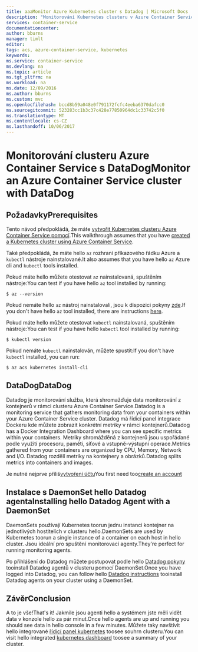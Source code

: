 ```yaml
---
title: aaaMonitor Azure Kubernetes cluster s Datadog | Microsoft Docs
description: "Monitorování Kubernetes clusteru v Azure Container Service pomocí Datadog"
services: container-service
documentationcenter: 
author: bburns
manager: timlt
editor: 
tags: acs, azure-container-service, kubernetes
keywords: 
ms.service: container-service
ms.devlang: na
ms.topic: article
ms.tgt_pltfrm: na
ms.workload: na
ms.date: 12/09/2016
ms.author: bburns
ms.custom: mvc
ms.openlocfilehash: bccd8b59a048e0f791172fcfc4eeba6370dafcc0
ms.sourcegitcommit: 523283cc1b3c37c428e77850964dc1c33742c5f0
ms.translationtype: MT
ms.contentlocale: cs-CZ
ms.lasthandoff: 10/06/2017
---
```

# <a name="monitor-an-azure-container-service-cluster-with-datadog"></a><span data-ttu-id="976fe-103">Monitorování clusteru Azure Container Service s DataDog</span><span class="sxs-lookup"><span data-stu-id="976fe-103">Monitor an Azure Container Service cluster with DataDog</span></span>

## <a name="prerequisites"></a><span data-ttu-id="976fe-104">Požadavky</span><span class="sxs-lookup"><span data-stu-id="976fe-104">Prerequisites</span></span>
<span data-ttu-id="976fe-105">Tento návod předpokládá, že máte [vytvořit Kubernetes clusteru Azure Container Service pomocí](container-service-kubernetes-walkthrough.md).</span><span class="sxs-lookup"><span data-stu-id="976fe-105">This walkthrough assumes that you have [created a Kubernetes cluster using Azure Container Service](container-service-kubernetes-walkthrough.md).</span></span>

<span data-ttu-id="976fe-106">Také předpokládá, že máte hello `az` rozhraní příkazového řádku Azure a `kubectl` nástroje nainstalované.</span><span class="sxs-lookup"><span data-stu-id="976fe-106">It also assumes that you have hello `az` Azure cli and `kubectl` tools installed.</span></span>

<span data-ttu-id="976fe-107">Pokud máte hello můžete otestovat `az` nainstalovaná, spuštěním nástroje:</span><span class="sxs-lookup"><span data-stu-id="976fe-107">You can test if you have hello `az` tool installed by running:</span></span>

```console
$ az --version
```

<span data-ttu-id="976fe-108">Pokud nemáte hello `az` nástroj nainstalovali, jsou k dispozici pokyny [zde](https://github.com/azure/azure-cli#installation).</span><span class="sxs-lookup"><span data-stu-id="976fe-108">If you don't have hello `az` tool installed, there are instructions [here](https://github.com/azure/azure-cli#installation).</span></span>

<span data-ttu-id="976fe-109">Pokud máte hello můžete otestovat `kubectl` nainstalovaná, spuštěním nástroje:</span><span class="sxs-lookup"><span data-stu-id="976fe-109">You can test if you have hello `kubectl` tool installed by running:</span></span>

```console
$ kubectl version
```

<span data-ttu-id="976fe-110">Pokud nemáte `kubectl` nainstalován, můžete spustit:</span><span class="sxs-lookup"><span data-stu-id="976fe-110">If you don't have `kubectl` installed, you can run:</span></span>

```console
$ az acs kubernetes install-cli
```

## <a name="datadog"></a><span data-ttu-id="976fe-111">DataDog</span><span class="sxs-lookup"><span data-stu-id="976fe-111">DataDog</span></span>
<span data-ttu-id="976fe-112">Datadog je monitorování služba, která shromažďuje data monitorování z kontejnerů v rámci clusteru Azure Container Service.</span><span class="sxs-lookup"><span data-stu-id="976fe-112">Datadog is a monitoring service that gathers monitoring data from your containers within your Azure Container Service cluster.</span></span> <span data-ttu-id="976fe-113">Datadog má řídicí panel integrace Dockeru kde můžete zobrazit konkrétní metriky v rámci kontejnerů.</span><span class="sxs-lookup"><span data-stu-id="976fe-113">Datadog has a Docker Integration Dashboard where you can see specific metrics within your containers.</span></span> <span data-ttu-id="976fe-114">Metriky shromážděná z kontejnerů jsou uspořádané podle využití procesoru, paměti, síťové a vstupně-výstupní operace.</span><span class="sxs-lookup"><span data-stu-id="976fe-114">Metrics gathered from your containers are organized by CPU, Memory, Network and I/O.</span></span> <span data-ttu-id="976fe-115">Datadog rozdělí metriky na kontejnery a obrázků.</span><span class="sxs-lookup"><span data-stu-id="976fe-115">Datadog splits metrics into containers and images.</span></span>

<span data-ttu-id="976fe-116">Je nutné nejprve příliš[vytvoření účtu](https://www.datadoghq.com/lpg/)</span><span class="sxs-lookup"><span data-stu-id="976fe-116">You first need too[create an account](https://www.datadoghq.com/lpg/)</span></span>

## <a name="installing-hello-datadog-agent-with-a-daemonset"></a><span data-ttu-id="976fe-117">Instalace s DaemonSet hello Datadog agenta</span><span class="sxs-lookup"><span data-stu-id="976fe-117">Installing hello Datadog Agent with a DaemonSet</span></span>
<span data-ttu-id="976fe-118">DaemonSets používají Kubernetes toorun jednu instanci kontejner na jednotlivých hostitelích v clusteru hello.</span><span class="sxs-lookup"><span data-stu-id="976fe-118">DaemonSets are used by Kubernetes toorun a single instance of a container on each host in hello cluster.</span></span>
<span data-ttu-id="976fe-119">Jsou ideální pro spuštění monitorovací agenty.</span><span class="sxs-lookup"><span data-stu-id="976fe-119">They're perfect for running monitoring agents.</span></span>

<span data-ttu-id="976fe-120">Po přihlášení do Datadog můžete postupovat podle hello [Datadog pokyny](https://app.datadoghq.com/account/settings#agent/kubernetes) tooinstall Datadog agentů v clusteru pomocí DaemonSet.</span><span class="sxs-lookup"><span data-stu-id="976fe-120">Once you have logged into Datadog, you can follow hello [Datadog instructions](https://app.datadoghq.com/account/settings#agent/kubernetes) tooinstall Datadog agents on your cluster using a DaemonSet.</span></span>

## <a name="conclusion"></a><span data-ttu-id="976fe-121">Závěr</span><span class="sxs-lookup"><span data-stu-id="976fe-121">Conclusion</span></span>
<span data-ttu-id="976fe-122">A to je vše!</span><span class="sxs-lookup"><span data-stu-id="976fe-122">That's it!</span></span> <span data-ttu-id="976fe-123">Jakmile jsou agenti hello a systémem jste měli vidět data v konzole hello za pár minut.</span><span class="sxs-lookup"><span data-stu-id="976fe-123">Once hello agents are up and running you should see data in hello console in a few minutes.</span></span> <span data-ttu-id="976fe-124">Můžete taky navštívit hello integrované [řídicí panel kubernetes](https://app.datadoghq.com/screen/integration/kubernetes) toosee souhrn clusteru.</span><span class="sxs-lookup"><span data-stu-id="976fe-124">You can visit hello integrated [kubernetes dashboard](https://app.datadoghq.com/screen/integration/kubernetes) toosee a summary of your cluster.</span></span>
